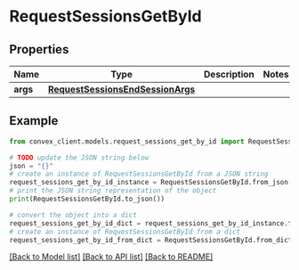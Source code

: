 # RequestSessionsGetById


## Properties

Name | Type | Description | Notes
------------ | ------------- | ------------- | -------------
**args** | [**RequestSessionsEndSessionArgs**](RequestSessionsEndSessionArgs.md) |  | 

## Example

```python
from convex_client.models.request_sessions_get_by_id import RequestSessionsGetById

# TODO update the JSON string below
json = "{}"
# create an instance of RequestSessionsGetById from a JSON string
request_sessions_get_by_id_instance = RequestSessionsGetById.from_json(json)
# print the JSON string representation of the object
print(RequestSessionsGetById.to_json())

# convert the object into a dict
request_sessions_get_by_id_dict = request_sessions_get_by_id_instance.to_dict()
# create an instance of RequestSessionsGetById from a dict
request_sessions_get_by_id_from_dict = RequestSessionsGetById.from_dict(request_sessions_get_by_id_dict)
```
[[Back to Model list]](../README.md#documentation-for-models) [[Back to API list]](../README.md#documentation-for-api-endpoints) [[Back to README]](../README.md)


